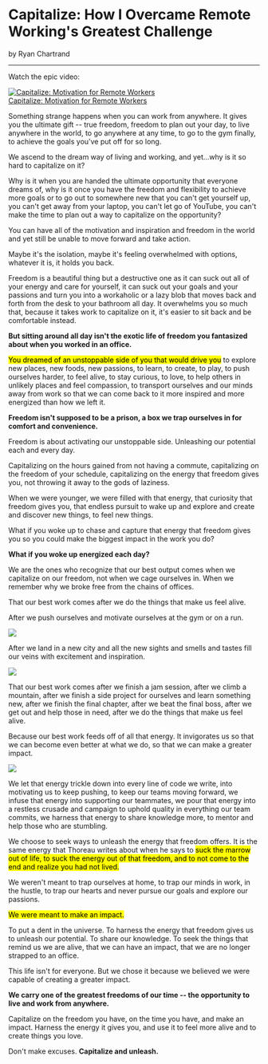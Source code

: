 # Capitalize: How I Overcame Remote Working's Greatest Challenge

by Ryan Chartrand

---

Watch the epic video:

[![Capitalize: Motivation for Remote Workers](http://img.youtube.com/vi/Vq_KaqeqXoo/hqdefault.jpg)  
Capitalize: Motivation for Remote Workers](http://www.youtube.com/watch?v=Vq_KaqeqXoo)


Something strange happens when you can work from anywhere. It gives you the ultimate gift -- true freedom, freedom to plan out your day, to live anywhere in the world, to go anywhere at any time, to go to the gym finally, to achieve the goals you've put off for so long.

We ascend to the dream way of living and working, and yet...why is it so hard to capitalize on it? 

Why is it when you are handed the ultimate opportunity that everyone dreams of, why is it once you have the freedom and flexibility to achieve more goals or to go out to somewhere new that you can't get yourself up, you can't get away from your laptop, you can't let go of YouTube, you can't make the time to plan out a way to capitalize on the opportunity?

You can have all of the motivation and inspiration and freedom in the world and yet still be unable to move forward and take action. 

Maybe it's the isolation, maybe it's feeling overwhelmed with options, whatever it is, it holds you back.

Freedom is a beautiful thing but a destructive one as it can suck out all of your energy and care for yourself, it can suck out your goals and your passions and turn you into a workaholic or a lazy blob that moves back and forth from the desk to your bathroom all day. It overwhelms you so much that, because it takes work to capitalize on it, it's easier to sit back and be comfortable instead.

**But sitting around all day isn't the exotic life of freedom you fantasized about when you worked in an office.**

<mark>You dreamed of an unstoppable side of you that would drive you</mark> to explore new places, new foods, new passions, to learn, to create, to play, to push ourselves harder, to feel alive, to stay curious, to love, to help others in unlikely places and feel compassion, to transport ourselves and our minds away from work so that we can come back to it more inspired and more energized than how we left it.

**Freedom isn't supposed to be a prison, a box we trap ourselves in for comfort and convenience.**

Freedom is about activating our unstoppable side. Unleashing our potential each and every day. 

Capitalizing on the hours gained from not having a commute, capitalizing on the freedom of your schedule, capitalizing on the energy that freedom gives you, not throwing it away to the gods of laziness.

When we were younger, we were filled with that energy, that curiosity that freedom gives you, that endless pursuit to wake up and explore and create and discover new things, to feel new things.

What if you woke up to chase and capture that energy that freedom gives you so you could make the biggest impact in the work you do?

**What if you woke up energized each day?**

We are the ones who recognize that our best output comes when we capitalize on our freedom, not when we cage ourselves in. When we remember why we broke free from the chains of offices. 

That our best work comes after we do the things that make us feel alive. 

After we push ourselves and motivate ourselves at the gym or on a run. 

![](https://res.cloudinary.com/dukp6c7f7/image/upload/f_auto,fl_lossy,q_auto/s3-ghost/2017/11/run-1511833785212.jpg)

After we land in a new city and all the new sights and smells and tastes fill our veins with excitement and inspiration. 

![](https://res.cloudinary.com/dukp6c7f7/image/upload/f_auto,fl_lossy,q_auto/s3-ghost/2017/11/explore-1511833796077.jpg)

That our best work comes after we finish a jam session, after we climb a mountain, after we finish a side project for ourselves and learn something new, after we finish the final chapter, after we beat the final boss, after we get out and help those in need, after we do the things that make us feel alive.

Because our best work feeds off of all that energy. It invigorates us so that we can become even better at what we do, so that we can make a greater impact. 

![](https://res.cloudinary.com/dukp6c7f7/image/upload/f_auto,fl_lossy,q_auto/s3-ghost/2017/11/travel-1511833912880.jpg)

We let that energy trickle down into every line of code we write, into motivating us to keep pushing, to keep our teams moving forward, we infuse that energy into supporting our teammates, we pour that energy into a restless crusade and campaign to uphold quality in everything our team commits, we harness that energy to share knowledge more, to mentor and help those who are stumbling.

We choose to seek ways to unleash the energy that freedom offers. It is the same energy that Thoreau writes about when he says to <mark>suck the marrow out of life, to suck the energy out of that freedom, and to not come to the end and realize you had not lived.</mark>

We weren't meant to trap ourselves at home, to trap our minds in work, in the hustle, to trap our hearts and never pursue our goals and explore our passions. 

<mark>We were meant to make an impact.</mark>

To put a dent in the universe. To harness the energy that freedom gives us to unleash our potential. To share our knowledge. To seek the things that remind us we are alive, that we can have an impact, that we are no longer strapped to an office.

This life isn't for everyone. But we chose it because we believed we were capable of creating a greater impact.

**We carry one of the greatest freedoms of our time -- the opportunity to live and work from anywhere.**

Capitalize on the freedom you have, on the time you have, and make an impact. Harness the energy it gives you, and use it to feel more alive and to create things you love.

Don't make excuses. **Capitalize and unleash.**
